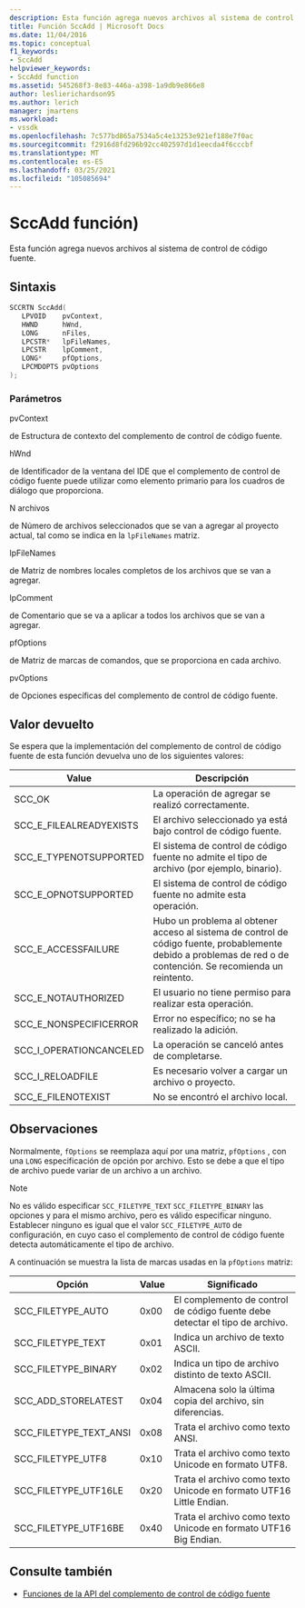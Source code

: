 ```yaml
---
description: Esta función agrega nuevos archivos al sistema de control de código fuente.
title: Función SccAdd | Microsoft Docs
ms.date: 11/04/2016
ms.topic: conceptual
f1_keywords:
- SccAdd
helpviewer_keywords:
- SccAdd function
ms.assetid: 545268f3-8e83-446a-a398-1a9db9e866e8
author: leslierichardson95
ms.author: lerich
manager: jmartens
ms.workload:
- vssdk
ms.openlocfilehash: 7c577bd865a7534a5c4e13253e921ef188e7f0ac
ms.sourcegitcommit: f2916d8fd296b92cc402597d1d1eecda4f6cccbf
ms.translationtype: MT
ms.contentlocale: es-ES
ms.lasthandoff: 03/25/2021
ms.locfileid: "105085694"
---
```

# <a name="sccadd-function"></a>SccAdd función)
Esta función agrega nuevos archivos al sistema de control de código fuente.

## <a name="syntax"></a>Sintaxis

```cpp
SCCRTN SccAdd(
   LPVOID    pvContext,
   HWND      hWnd,
   LONG      nFiles,
   LPCSTR*   lpFileNames,
   LPCSTR    lpComment,
   LONG*     pfOptions,
   LPCMDOPTS pvOptions
);
```

### <a name="parameters"></a>Parámetros
 pvContext

de Estructura de contexto del complemento de control de código fuente.

 hWnd

de Identificador de la ventana del IDE que el complemento de control de código fuente puede utilizar como elemento primario para los cuadros de diálogo que proporciona.

 N archivos

de Número de archivos seleccionados que se van a agregar al proyecto actual, tal como se indica en la `lpFileNames` matriz.

 lpFileNames

de Matriz de nombres locales completos de los archivos que se van a agregar.

 lpComment

de Comentario que se va a aplicar a todos los archivos que se van a agregar.

 pfOptions

de Matriz de marcas de comandos, que se proporciona en cada archivo.

 pvOptions

de Opciones específicas del complemento de control de código fuente.

## <a name="return-value"></a>Valor devuelto
 Se espera que la implementación del complemento de control de código fuente de esta función devuelva uno de los siguientes valores:

|Value|Descripción|
|-----------|-----------------|
|SCC_OK|La operación de agregar se realizó correctamente.|
|SCC_E_FILEALREADYEXISTS|El archivo seleccionado ya está bajo control de código fuente.|
|SCC_E_TYPENOTSUPPORTED|El sistema de control de código fuente no admite el tipo de archivo (por ejemplo, binario).|
|SCC_E_OPNOTSUPPORTED|El sistema de control de código fuente no admite esta operación.|
|SCC_E_ACCESSFAILURE|Hubo un problema al obtener acceso al sistema de control de código fuente, probablemente debido a problemas de red o de contención. Se recomienda un reintento.|
|SCC_E_NOTAUTHORIZED|El usuario no tiene permiso para realizar esta operación.|
|SCC_E_NONSPECIFICERROR|Error no específico; no se ha realizado la adición.|
|SCC_I_OPERATIONCANCELED|La operación se canceló antes de completarse.|
|SCC_I_RELOADFILE|Es necesario volver a cargar un archivo o proyecto.|
|SCC_E_FILENOTEXIST|No se encontró el archivo local.|

## <a name="remarks"></a>Observaciones
 Normalmente, `fOptions` se reemplaza aquí por una matriz, `pfOptions` , con una `LONG` especificación de opción por archivo. Esto se debe a que el tipo de archivo puede variar de un archivo a un archivo.

> [!NOTE]
> No es válido especificar `SCC_FILETYPE_TEXT` `SCC_FILETYPE_BINARY` las opciones y para el mismo archivo, pero es válido especificar ninguno. Establecer ninguno es igual que el valor `SCC_FILETYPE_AUTO` de configuración, en cuyo caso el complemento de control de código fuente detecta automáticamente el tipo de archivo.

 A continuación se muestra la lista de marcas usadas en la `pfOptions` matriz:

|Opción|Value|Significado|
|------------|-----------|-------------|
|SCC_FILETYPE_AUTO|0x00|El complemento de control de código fuente debe detectar el tipo de archivo.|
|SCC_FILETYPE_TEXT|0x01|Indica un archivo de texto ASCII.|
|SCC_FILETYPE_BINARY|0x02|Indica un tipo de archivo distinto de texto ASCII.|
|SCC_ADD_STORELATEST|0x04|Almacena solo la última copia del archivo, sin diferencias.|
|SCC_FILETYPE_TEXT_ANSI|0x08|Trata el archivo como texto ANSI.|
|SCC_FILETYPE_UTF8|0x10|Trata el archivo como texto Unicode en formato UTF8.|
|SCC_FILETYPE_UTF16LE|0x20|Trata el archivo como texto Unicode en formato UTF16 Little Endian.|
|SCC_FILETYPE_UTF16BE|0x40|Trata el archivo como texto Unicode en formato UTF16 Big Endian.|

## <a name="see-also"></a>Consulte también
- [Funciones de la API del complemento de control de código fuente](../extensibility/source-control-plug-in-api-functions.md)
